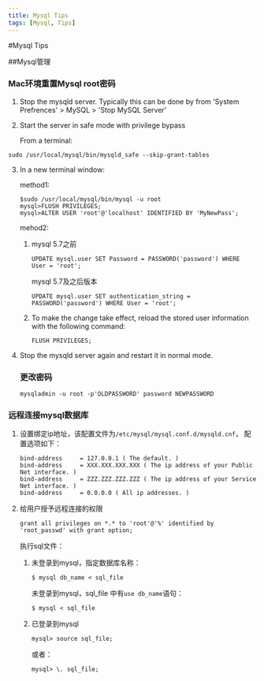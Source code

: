 ```yaml
---
title: Mysql Tips
tags: [Mysql, Tips]
---
```

#Mysql Tips

##Mysql管理

### Mac环境重置Mysql root密码

1. Stop the mysqld server.  Typically this can be done by from 'System Prefrences' > MySQL > 'Stop MySQL Server'

2.  Start the server in safe mode with privilege bypass

    From a terminal: 

   ```shell
   sudo /usr/local/mysql/bin/mysqld_safe --skip-grant-tables
   ```

3. In a new terminal window:

   method1:

   ```shell
   $sudo /usr/local/mysql/bin/mysql -u root
   mysql>FLUSH PRIVILEGES;
   mysql>ALTER USER 'root'@'localhost' IDENTIFIED BY 'MyNewPass';
   ```

   mehod2:

   1. mysql 5.7之前

      ```shell
      UPDATE mysql.user SET Password = PASSWORD('password') WHERE User = 'root';
      ```

      mysql 5.7及之后版本

      ```shell
      UPDATE mysql.user SET authentication_string = PASSWORD('password') WHERE User = 'root';
      ```

   2. To make the change take effect, reload the stored user information with the following command:

      ```shell
      FLUSH PRIVILEGES;
      ```

4. Stop the mysqld server again and restart it in normal mode.

   ### 更改密码

   ```shell
   mysqladmin -u root -p'OLDPASSWORD' password NEWPASSWORD
   ```



### 远程连接mysql数据库

1. 设置绑定ip地址，该配置文件为`/etc/mysql/mysql.conf.d/mysqld.cnf`， 配置选项如下：

   ```shell
   bind-address		= 127.0.0.1 ( The default. )
   bind-address		= XXX.XXX.XXX.XXX ( The ip address of your Public Net interface. )
   bind-address		= ZZZ.ZZZ.ZZZ.ZZZ ( The ip address of your Service Net interface. )
   bind-address		= 0.0.0.0 ( All ip addresses. )
   ```

   

2. 给用户授予远程连接的权限

   ```shell
   grant all privileges on *.* to 'root'@'%' identified by 'root_passwd' with grant option;
   ```

   

   执行sql文件：

   1. 未登录到mysql，指定数据库名称：

      ```shell
      $ mysql db_name < sql_file
      ```

      未登录到mysql，sql_file 中有`use db_name`语句：

      ```shell
      $ mysql < sql_file
      ```

   2. 已登录到mysql

      ```shell
      mysql> source sql_file;
      ```

      或者：

      ```shell
      mysql> \. sql_file;
      ```

      

      

   

   

   

   


